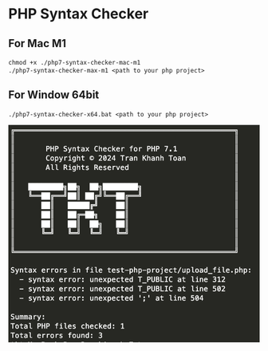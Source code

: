 # PHP Syntax Checker
## For Mac M1
```shell
chmod +x ./php7-syntax-checker-mac-m1
./php7-syntax-checker-max-m1 <path to your php project>
```

## For Window 64bit
```shell
./php7-syntax-checker-x64.bat <path to your php project>
```

![](result.png)
